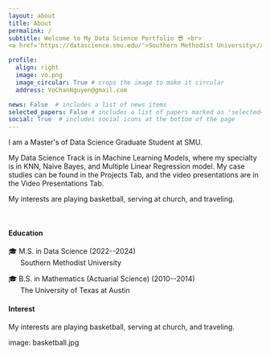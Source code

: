 ```yaml
---
layout: about
title: About
permalink: /
subtitle: Welcome to My Data Science Portfolio 😎 <br>
<a href='https://datascience.smu.edu/'>Southern Methodist University</a>

profile:
  align: right
  image: vo.png
  image_circular: True # crops the image to make it circular
  address: VoChanNguyen@gmail.com

news: False  # includes a list of news items
selected_papers: False # includes a list of papers marked as "selected={true}"
social: True  # includes social icons at the bottom of the page
---
```


I am a Master's of Data Science Graduate Student at SMU.

My Data Science Track is in Machine Learning Models, where my specialty is in KNN, Naive Bayes, and Multiple Linear Regression model. My case studies can be found in the Projects Tab, and the video presentations are in the Video Presentations Tab.

My interests are playing basketball, serving at church, and traveling.

<br>

<h4>Education</h4>

🎓 M.S. in Data Science (2022--2024) <br>       Southern Methodist University

🎓 B.S. in Mathematics (Actuarial Science) (2010--2014) <br>       The University of Texas at Austin

<h4>Interest</h4>

My interests are playing basketball, serving at church, and traveling.

image: basketball.jpg
